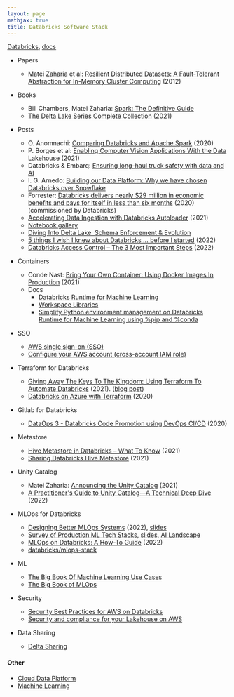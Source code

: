 ```yaml
---
layout: page
mathjax: true
title: Databricks Software Stack
---
```


[Databricks](https://databricks.com/), [docs](https://docs.databricks.com/applications/machine-learning/index.html#databricks-machine-learning-overview)

* Papers
  * Matei Zaharia et al: [Resilient Distributed Datasets: A Fault-Tolerant Abstraction for In-Memory Cluster Computing](https://www.usenix.org/system/files/conference/nsdi12/nsdi12-final138.pdf) (2012)
* Books
  * Bill Chambers, Matei Zaharia: [Spark: The Definitive Guide](https://www.amazon.com/Spark-Definitive-Guide-Processing-Simple/dp/1491912219)
  * [The Delta Lake Series Complete Collection](https://www.databricks.com/it/wp-content/uploads/2021/03/030521-2-The-Delta-Lake-Series-Complete-Collection.pdf?itm_data=ungatedContentPages-resources-deltaLakeSeries) (2021)

* Posts
  * O. Anomnachi: [Comparing Databricks and Apache Spark](https://blog.anant.us/comparing-databricks-and-apache-spark/) (2020)
  * P. Borges et al: [Enabling Computer Vision Applications With the Data Lakehouse](https://databricks.com/blog/2021/12/17/enabling-computer-vision-applications-with-the-data-lakehouse.html) (2021)
  * Databricks & Embarq: [Ensuring long-haul truck safety with data and AI](https://databricks.com/customers/embark-trucks)
  * I. G. Arnedo: [Building our Data Platform: Why we have chosen Databricks over Snowflake](https://blog.denexus.io/databricks)
  * Forrester: [Databricks delivers nearly $29 million in economic benefits and pays for itself in less than six months](https://databricks.com/blog/2020/04/28/new-study-databricks-delivers-nearly-29-million-in-economic-benefits-and-pays-for-itself-in-less-than-six-months.html) (2020) (commissioned by Databricks)
  * [Accelerating Data Ingestion with Databricks Autoloader](https://www.youtube.com/watch?v=8a38Fv9cpd8) (2021)
  * [Notebook gallery](https://databricks.com/discover/notebook-gallery)
  * [Diving Into Delta Lake: Schema Enforcement & Evolution](https://databricks.com/blog/2019/09/24/diving-into-delta-lake-schema-enforcement-evolution.html)
  * [5 things I wish I knew about Databricks … before I started](https://www.confessionsofadataguy.com/5-things-i-wish-i-knew-about-databricks-before-i-started/) (2022)
  * [Databricks Access Control – The 3 Most Important Steps](https://www.confessionsofadataguy.com/databricks-access-control-the-3-most-important-steps/) (2022)

* Containers
  * Conde Nast: [Bring Your Own Container: Using Docker Images In Production](https://www.databricks.com/session_na21/bring-your-own-container-using-docker-images-in-production) (2021)
  * Docs
    * [Databricks Runtime for Machine Learning ](https://docs.databricks.com/runtime/mlruntime.html#create-a-cluster-using-databricks-runtime-ml)
    * [Workspace Libraries](https://docs.databricks.com/libraries/workspace-libraries.html)
    * [Simplify Python environment management on Databricks Runtime for Machine Learning using %pip and %conda](https://www.databricks.com/blog/2020/06/17/simplify-python-environment-management-on-databricks-runtime-for-machine-learning-using-pip-and-conda.html)

* SSO
  * [AWS single sign-on (SSO)](https://docs.databricks.com/administration-guide/users-groups/single-sign-on/aws.html)
  * [Configure your AWS account (cross-account IAM role)](https://docs.databricks.com/administration-guide/account-settings/aws-accounts.html)

* Terraform for Databricks
  * [Giving Away The Keys To The Kingdom: Using Terraform To Automate Databricks](https://www.youtube.com/watch?v=h8LrVmb4W2Q) (2021). ([blog post](https://tech.scribd.com/blog/2021/automate-databricks-with-terraform.html))
  * [Databricks on Azure with Terraform](https://www.youtube.com/watch?v=xkoaqa8kg6k) (2020)

* Gitlab for Databricks
  * [DataOps 3 - Databricks Code Promotion using DevOps CI/CD](https://www.youtube.com/watch?v=R7tJZelEt-Q) (2020)

* Metastore
  * [Hive Metastore in Databricks – What To Know](https://www.confessionsofadataguy.com/hive-metastore-in-databricks-what-to-know/) (2021)
  * [Sharing Databricks Hive Metastore](https://cprosenjit.medium.com/sharing-databricks-hive-metastore-fb87727e2260) (2021)

* Unity Catalog
  * Matei Zaharia: [Announcing the Unity Catalog](https://www.youtube.com/watch?v=aRMfxPZxnfc) (2021)
  * [A Practitioner's Guide to Unity Catalog—A Technical Deep Dive](https://www.youtube.com/watch?v=ibvG-pYKl8U) (2022)

* MLOps for Databricks
  * [Designing Better MLOps Systems](https://www.databricks.com/dataaisummit/session/designing-better-mlops-systems) (2022), [slides](https://microsites.databricks.com/sites/default/files/2022-07/Designing-Better-MLOps-Systems.pdf?_gl=1*1myflh0*_gcl_aw*R0NMLjE2NTcxMzE0NTYuQ2owS0NRanc1WlNXQmhDVkFSSXNBTEVSQ3Z4bDA2OUtDWTFoUXYtMEFNV2JSbUYtR3ZDSnNmQ1B3c2tRTWRrMU91X05yb1RtRWtDOG42c2FBbDVtRUFMd193Y0I.&_ga=2.96278300.1630202592.1661188524-1006779420.1638806500)
  * [Survey of Production ML Tech Stacks](https://www.databricks.com/dataaisummit/session/survey-production-ml-tech-stacks), [slides](https://microsites.databricks.com/sites/default/files/2022-07/Survey-of-Production-ML-Tech-Stacks.pdf?_gl=1*41h2pk*_gcl_aw*R0NMLjE2NTcxMzE0NTYuQ2owS0NRanc1WlNXQmhDVkFSSXNBTEVSQ3Z4bDA2OUtDWTFoUXYtMEFNV2JSbUYtR3ZDSnNmQ1B3c2tRTWRrMU91X05yb1RtRWtDOG42c2FBbDVtRUFMd193Y0I.&_ga=2.59111981.1630202592.1661188524-1006779420.1638806500), [AI Landscape](https://ai-infrastructure.org/wp-content/uploads/2022/05/AIIA-Landscape-May-2022.pdf)
  * [MLOps on Databricks: A How-To Guide](https://www.youtube.com/watch?v=JApPzAnbfPI) (2022)
  * [databricks/mlops-stack](https://github.com/databricks/mlops-stack)

* ML
  * [The Big Book Of Machine Learning Use Cases](https://www.databricks.com/explore/data-science-machine-learning/big-book-of-ml)
  * [The Big Book of MLOps](https://www.databricks.com/explore/data-science-machine-learning/big-book-of-MLOps)

* Security
  * [Security Best Practices for AWS on Databricks](https://www.databricks.com/blog/2021/05/24/security-best-practices-for-aws-on-databricks.html)
  * [Security and compliance for your Lakehouse on AWS](https://www.databricks.com/product/aws/security-and-compliance)

* Data Sharing
  * [Delta Sharing](https://www.youtube.com/embed/HQRusxdkwFo)

#### Other
* [Cloud Data Platform](../cloud_data_platform.md)
* [Machine Learning](../machine_learning.md)

